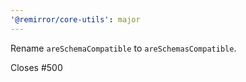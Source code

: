 ```yaml
---
'@remirror/core-utils': major
---
```


Rename `areSchemaCompatible` to `areSchemasCompatible`.

Closes #500
